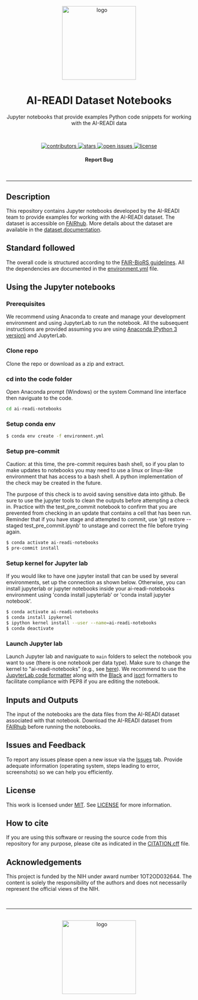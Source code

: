 <div align="center">

<img src="https://freesvg.org/img/1653682897science-svgrepo-com.png" alt="logo" width="200" height="auto" />

<br />

<h1> AI-READI Dataset Notebooks </h1>

<p>
Jupyter notebooks that provide examples Python code snippets for working with the AI-READI data
</p>

<br />

<p>
  <a href="https://github.com/AI-READI/ai-readi-notebooks/graphs/contributors">
    <img src="https://img.shields.io/github/contributors/AI-READI/ai-readi-notebooks.svg?style=flat-square" alt="contributors" />
  </a>
  <a href="https://github.com/AI-READI/ai-readi-notebooks/stargazers">
    <img src="https://img.shields.io/github/stars/AI-READI/ai-readi-notebooks.svg?style=flat-square" alt="stars" />
  </a>
  <a href="https://github.com/AI-READI/ai-readi-notebooks/issues/">
    <img src="https://img.shields.io/github/issues/ai-readi-notebooks/ai-readi-notebooks.svg?style=flat-square" alt="open issues" />
  </a>
  <a href="https://github.com/AI-READI/ai-readi-notebooks/blob/main/LICENSE">
    <img src="https://img.shields.io/github/license/AI-READI/ai-readi-notebooks.svg?style=flat-square" alt="license" />
  </a>
</p>
   
<h4
    <a href="https://github.com/AI-READI/ai-readi-dataset-notebooks/issues">Report Bug</a>
  </h4>
</div>

<br />

---

## Description

This repository contains Jupyter notebooks developed by the AI-READI team to provide examples for working with the AI-READI dataset. The dataset is accessible on [FAIRhub](https://doi.org/10.60775/fairhub.2). More details about the dataset are available in the [dataset documentation](https://docs.aireadi.org).

## Standard followed
The overall code is structured according to the [FAIR-BioRS guidelines](https://fair-biors.org/). All the dependencies are documented in the [environment.yml](environment.yml) file.

## Using the Jupyter notebooks

### Prerequisites
We recommend using Anaconda to create and manage your development environment and using JupyterLab to run the notebook. All the subsequent instructions are provided assuming you are using [Anaconda (Python 3 version)](https://www.anaconda.com/products/individual) and JupyterLab.

### Clone repo
Clone the repo or download as a zip and extract.

### cd into the code folder

Open Anaconda prompt (Windows) or the system Command line interface then naviguate to the code.
```sh
cd ai-readi-notebooks
```

### Setup conda env 
```sh
$ conda env create -f environment.yml
```
### Setup pre-commit
Caution: at this time, the pre-commit requires bash shell, so if you plan to make updates to notebooks you may need to use a linux or linux-like environment that has access to a bash shell. A python implementation of the check may be created in the future.

The purpose of this check is to avoid saving sensitive data into github. Be sure to use the jupyter tools to clean the outputs before attempting a check in. Practice with the test_pre_commit notebook to confirm that you are prevented from checking in an update that contains a cell that has been run. Reminder that if you have stage and attempted to commit, use 'git restore --staged test_pre_commit.ipynb' to unstage and correct the file before trying again.
```sh
$ conda activate ai-readi-notebooks
$ pre-commit install
```

### Setup kernel for Jupyter lab
If you would like to have one jupyter install that can be used by several environments, set up the connection as shown below. Otherwise, you can install jupyterlab or jupyter notebooks inside your ai-readi-notebooks environment using 'conda install jupyterlab' or 'conda install jupyter notebook'.
```sh
$ conda activate ai-readi-notebooks
$ conda install ipykernel
$ ipython kernel install --user --name=ai-readi-notebooks
$ conda deactivate
```

### Launch Jupyter lab
Launch Jupyter lab and naviguate to `main` folders to select the notebook you want to use (there is one notebook per data type). Make sure to change the kernel to "ai-readi-notebooks" (e.g., see [here](https://doc.cocalc.com/howto/jupyter-kernel-selection.html#cocalc-s-jupyter-notebook)). We recommend to use the [JupyterLab code formatter](https://github.com/ryantam626/jupyterlab_code_formatter) along with the [Black](https://github.com/psf/black) and [isort](https://github.com/PyCQA/isort) formatters to facilitate compliance with PEP8 if you are editing the notebook.

## Inputs and Outputs

The input of the notebooks are the data files from the AI-READI dataset associated with that notebook. Download the AI-READI dataset from [FAIRhub](https://doi.org/10.60775/fairhub.1) before running the notebooks. 

## Issues and Feedback

To report any issues please open a new issue via the [Issues](https://github.com/AI-READI/ai-readi-notebooks/issues) tab. Provide adequate information (operating system, steps leading to error, screenshots) so we can help you efficiently.

## License
This work is licensed under
[MIT](https://opensource.org/licenses/mit). See [LICENSE](https://github.com/AI-READI/ai-readi-notebooks/blob/main/LICENSE) for more information.

## How to cite

If you are using this software or reusing the source code from this repository for any purpose, please cite as indicated in the [CITATION.cff](CITATION.cff) file.

## Acknowledgements

This project is funded by the NIH under award number 1OT2OD032644. The content is solely the responsibility of the authors and does not necessarily represent the official views of the NIH.

<br />

---

<br />

<div align="center">

<a href="https://aireadi.org">
  <img src="https://fairdataihub.org/images/hero/aireadi-logo.png" alt="logo" width="200" height="auto" />
</a>

</div>
